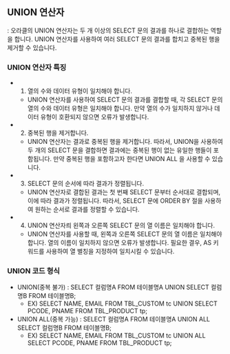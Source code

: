 ## UNION 연산자
: 오라클의 UNION 연산자는 두 개 이상의 SELECT 문의 결과를 하나로 결합하는 역할을 합니다. UNION 연산자를 사용하여 여러 SELECT 문의 결과를 합치고 중복된 행을 제거할 수 있습니다.

### UNION 연산자 특징 
+ 1. 열의 수와 데이터 유형이 일치해야 합니다. 
    + UNION 연산자를 사용하여 SELECT 문의 결과를 결합할 때, 각 SELECT 문의 열의 수와 데이터 유형은 일치해야 합니다. 만약 열의 수가 일치하지 않거나 데이터 유형이 호환되지 않으면 오류가 발생합니다.

+ 2. 중복된 행을 제거합니다. 
    + UNION 연산자는 결과로 중복된 행을 제거합니다. 따라서, UNION을 사용하여 두 개의 SELECT 문을 결합하면 결과에는 중복된 행이 없는 유일한 행들이 포함됩니다. 만약 중복된 행을 포함하고자 한다면 UNION ALL 을 사용할 수 있습니다.

+ 3. SELECT 문의 순서에 따라 결과가 정렬됩니다.
    + UNION 연산자로 결합된 결과는 첫 번째 SELECT 문부터 순서대로 결합되며, 이에 따라 결과가 정렬됩니다. 따라서, SELECT 문에 ORDER BY 절을 사용하여 원하는 순서로 결과를 정렬할 수 있습니다.

+ 4. UNION 연산자릐 왼쪽과 오른쪽 SELECT 문의 열 이름은 일치해야 합니다. 
    + UNION 연산자를 사용할 때, 왼쪽과 오른쪽 SELECT 문의 열 이름은 일치해야 합니다. 열의 이름이 일치하지 않으면 오류가 발생합니다. 필요한 결우, AS 키워드를 사용하여 열 별칭을 지정하여 일치시킬 수 있습니다.

### UNION 코드 형식
+ UNION(중복 불가) : SELECT 컬럼명A FROM 테이블명A UNION SELECT 컬럼명B FROM 테이블명B;
    + EX) SELECT NAME, EMAIL FROM TBL_CUSTOM tc UNION SELECT PCODE, PNAME FROM TBL_PRODUCT tp;
+ UNION ALL(중복 가능) : SELECT 컬럼명A FROM 테이블명A UNION ALL SELECT 컬럼명B FROM 테이블명B;
    + EX) SELECT NAME, EMAIL FROM TBL_CUSTOM tc UNION ALL SELECT PCODE, PNAME FROM TBL_PRODUCT tp;